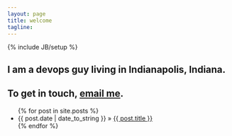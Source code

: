 ```yaml
---
layout: page
title: welcome
tagline:
---
```

{% include JB/setup %}

## I am a devops guy living in Indianapolis, Indiana.

## To get in touch, <a href="mailto:ejhazlett@gmail.com">email me</a>.

<ul class="posts">
  {% for post in site.posts %}
    <li><span>{{ post.date | date_to_string }}</span> &raquo; <a href="{{ BASE_PATH }}{{ post.url }}">{{ post.title }}</a></li>
  {% endfor %}
</ul>

